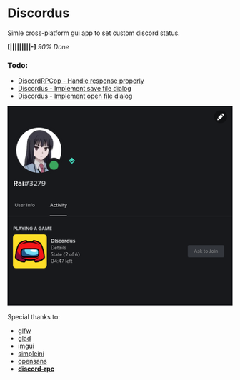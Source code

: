 Discordus
=========
Simle cross-platform gui app to set custom discord status.

**[|||||||||-]** *90% Done*

### Todo:
- [DiscordRPCpp - Handle response properly](DiscordRPCpp/src/DiscordRPC.cpp)
- [Discordus - Implement save file dialog](Discordus/src/Main.cpp)
- [Discordus - Implement open file dialog](Discordus/src/Main.cpp)

![Preview](Assets/Preview.png)

Special thanks to:
- [glfw](https://github.com/glfw/glfw)
- [glad](https://github.com/Dav1dde)
- [imgui](https://github.com/ocornut/imgui)
- [simpleini](https://github.com/brofield/simpleini/)
- [opensans](https://www.opensans.com/)
- [**discord-rpc**](https://github.com/discord/discord-rpc)